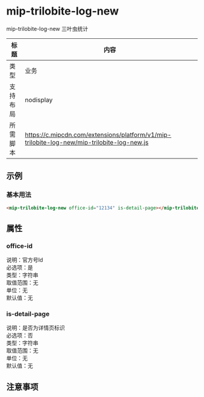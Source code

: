 # mip-trilobite-log-new

mip-trilobite-log-new 三叶虫统计

标题|内容
----|----
类型|业务
支持布局|nodisplay
所需脚本|https://c.mipcdn.com/extensions/platform/v1/mip-trilobite-log-new/mip-trilobite-log-new.js

## 示例

### 基本用法
```html
<mip-trilobite-log-new office-id="12134" is-detail-page></mip-trilobite-log-new>
```

## 属性

### office-id

说明：官方号Id    
必选项：是    
类型：字符串    
取值范围：无  
单位：无    
默认值：无

### is-detail-page

说明：是否为详情页标识    
必选项：否    
类型：字符串    
取值范围：无  
单位：无    
默认值：无

## 注意事项

